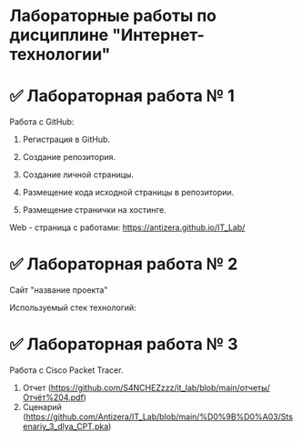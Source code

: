 # Лабораторные работы по дисциплине "Интернет-технологии"
# ✅ Лабораторная работа № 1
Работа с GitHub:

1. Регистрация в GitHub.

2. Создание репозитория.

3. Создание личной страницы.

4. Размещение кода исходной страницы в репозитории.

5. Размещение странички на хостинге.

Web - страница с работами:  https://antizera.github.io/IT_Lab/

# ✅ Лабораторная работа № 2

Сайт "название проекта"

Используемый стек технологий:


# ✅ Лабораторная работа № 3

Работа с Cisco Packet Tracer. 

1. Отчет (https://github.com/S4NCHEZzzz/it_lab/blob/main/отчеты/Отчёт%204.pdf)
2. Сценарий (https://github.com/Antizera/IT_Lab/blob/main/%D0%9B%D0%A03/Stsenariy_3_dlya_CPT.pka)
